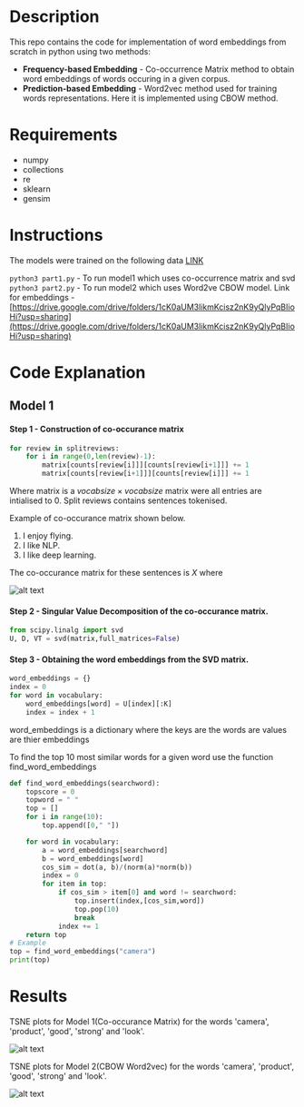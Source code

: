 # Description 

This repo contains the code for implementation of word embeddings from scratch in python using two methods:

- **Frequency-based Embedding** - Co-occurrence Matrix method to obtain word embeddings of words occuring in a given corpus.
- **Prediction-based Embedding** - Word2vec method used for training words representations. Here it is implemented using CBOW method.

# Requirements
- numpy
- collections
- re
- sklearn
- gensim

# Instructions

The models were trained on the following data [LINK](http://snap.stanford.edu/data/amazon/productGraph/categoryFiles/reviews_Electronics_5.json.gz)

`python3 part1.py` - To run model1 which uses co-occurrence matrix and svd
`python3 part2.py` - To run model2 which uses Word2ve CBOW model.
Link for embeddings -
[https://drive.google.com/drive/folders/1cK0aUM3likmKcisz2nK9yQlyPqBIioHi?usp=sharing](https://drive.google.com/drive/folders/1cK0aUM3likmKcisz2nK9yQlyPqBIioHi?usp=sharing)

# Code Explanation

## Model 1

#### Step 1 - Construction of co-occurance matrix


```python
for review in splitreviews:
    for i in range(0,len(review)-1):
        matrix[counts[review[i]]][counts[review[i+1]]] += 1
        matrix[counts[review[i+1]]][counts[review[i]]] += 1 
```

Where matrix is a $vocabsize \times vocabsize$ matrix were all entries are intialised to 0. Split reviews contains sentences tokenised.

Example of co-occurance matrix shown below.

1. I enjoy flying.
2. I like NLP.
3. I like deep learning.

The co-occurance matrix for these sentences is $X$ where 

![alt text](https://github.com/Likhith-Asapu/Word-Embeddings-Algorithms-in-Python/blob/main/Images/cooccurance.png)

#### Step 2 - Singular Value Decomposition of the co-occurance matrix.

```python
from scipy.linalg import svd
U, D, VT = svd(matrix,full_matrices=False)
```

#### Step 3 - Obtaining the word embeddings from the SVD matrix.

```python
word_embeddings = {}
index = 0
for word in vocabulary:
    word_embeddings[word] = U[index][:K]
    index = index + 1
```

word_embeddings is a dictionary where the keys are the words are values are thier embeddings

To find the top 10 most similar words for a given word use the function find_word_embeddings

```python
def find_word_embeddings(searchword):
    topscore = 0
    topword = " "
    top = []
    for i in range(10):
        top.append([0," "])

    for word in vocabulary:
        a = word_embeddings[searchword]
        b = word_embeddings[word]
        cos_sim = dot(a, b)/(norm(a)*norm(b))
        index = 0
        for item in top:
            if cos_sim > item[0] and word != searchword:
                top.insert(index,[cos_sim,word])
                top.pop(10)
                break
            index += 1
    return top
# Example
top = find_word_embeddings("camera")
print(top)
```

# Results

TSNE plots for Model 1(Co-occurance Matrix) for the words 'camera', 'product', 'good', 'strong' and 'look'.

![alt text](https://github.com/Likhith-Asapu/Word-Embeddings-Algorithms-in-Python/blob/main/Images/model1.png)

TSNE plots for Model 2(CBOW Word2vec) for the words 'camera', 'product', 'good', 'strong' and 'look'.

![alt text](https://github.com/Likhith-Asapu/Word-Embeddings-Algorithms-in-Python/blob/main/Images/model2.png)